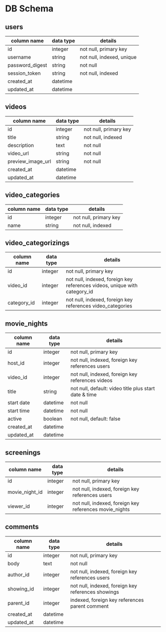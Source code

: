 # DB Schema

## users
column name     | data type | details
----------------|-----------|-----------------------
id              | integer   | not null, primary key
username        | string    | not null, indexed, unique
password_digest | string    | not null
session_token   | string    | not null, indexed
created_at      | datetime  |
updated_at      | datetime  |

## videos
column name       | data type | details
------------------|-----------|-----------------------
id                | integer   | not null, primary key
title             | string    | not null, indexed
description       | text      | not null
video_url         | string    | not null
preview_image_url | string    | not null
created_at        | datetime  |
updated_at        | datetime  |

## video_categories
column name       | data type | details
------------------|-----------|-----------------------
id                | integer   | not null, primary key
name              | string    | not null, indexed

## video_categorizings
column name       | data type | details
------------------|-----------|-----------------------
id                | integer   | not null, primary key
video_id          | integer   | not null, indexed, foreign key references videos, unique with category_id
category_id       | integer   | not null, indexed, foreign key references video_categories

## movie_nights
column name | data type | details
------------|-----------|-----------------------
id          | integer   | not null, primary key
host_id     | integer   | not null, indexed, foreign key references users
video_id    | integer   | not null, indexed, foreign key references videos
title       | string    | not null, default: video title plus start date & time
start date  | datetime  | not null
start time  | datetime  | not null
active      | boolean   | not null, default: false
created_at  | datetime  |
updated_at  | datetime  |

## screenings
column name      | data type | details
-----------------|-----------|-----------------------
id               | integer   | not null, primary key
movie_night_id   | integer   | not null, indexed, foreign key references users
viewer_id        | integer   | not null, indexed, foreign key references movie_nights

## comments
column name | data type | details
------------|-----------|-----------------------
id          | integer   | not null, primary key
body        | text      | not null
author_id   | integer   | not null, indexed, foreign key references users
showing_id  | integer   | not null, indexed, foreign key references showings
parent_id   | integer   | indexed, foreign key references parent comment
created_at  | datetime  |
updated_at  | datetime  |

